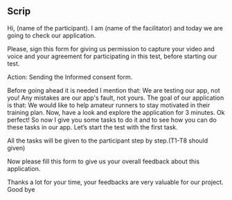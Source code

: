 ## Scrip

Hi, (name of the participant). I am (name of the facilitator) and today we are going to check our application.

Please, sign this form for giving us permission to capture your video and voice and your agreement for participating in this test, before starting our test.

Action: Sending the Informed consent form.

Before going ahead it is needed I mention that: 
We are testing our app, not you! Any mistakes are our app's fault, not yours.
The goal of our application is that: We would like to help amateur runners to stay motivated in their training plan.
Now, have a look and explore the application for 3 minutes. 
Ok perfect! So now I give you some tasks to do it and to see how you can do these tasks in our app. 
Let’s start the test with the first task. 

All the tasks will be given to the participant step by step.(T1-T8 should given)

Now please fill this form to give us your overall feedback about this application.

Thanks a lot for your time, your feedbacks are very valuable for our project. 
Good bye 
